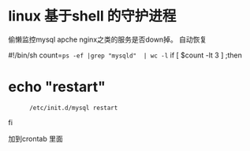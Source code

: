 
linux 基于shell 的守护进程
==========================

偷懒监控mysql  apche  nginx之类的服务是否down掉。
自动恢复
 
  #!/bin/sh
  count=`ps -ef |grep "mysqld"  | wc -l` 
  if [ $count -lt 3 ] ;then
  #       echo "restart"
          /etc/init.d/mysql restart
  fi

加到crontab 里面
